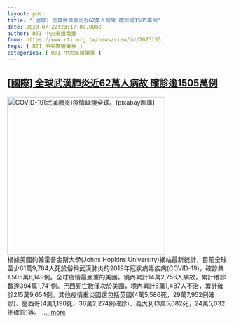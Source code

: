 ```yaml
---
layout: post
title: "[國際] 全球武漢肺炎近62萬人病故 確診逾1505萬例"
date: 2020-07-22T23:17:00.000Z
author: RTI 中央廣播電臺
from: https://www.rti.org.tw/news/view/id/2073155
tags: [ RTI 中央廣播電臺 ]
categories: [ RTI 中央廣播電臺 ]
---
```

<!--1595459820000-->
[[國際] 全球武漢肺炎近62萬人病故 確診逾1505萬例](https://www.rti.org.tw/news/view/id/2073155)
------

<div>
<img src="https://static.rti.org.tw/assets/thumbnails/2020/05/12/7a988a01de09389ba3a0b192f8cfad11.jpg" width="360" alt="COVID-19(武漢肺炎)疫情延燒全球。(pixabay圖庫)" title="COVID-19(武漢肺炎)疫情延燒全球。(pixabay圖庫)"><br>根據美國約翰霍普金斯大學(Johns Hopkins University)網站最新統計，目前全球至少61萬9,784人死於俗稱武漢肺炎的2019年冠狀病毒疾病(COVID-19)，確診共1,505萬6,149例。全球疫情最嚴重的美國，境內累計14萬2,756人病故，累計確診數達394萬1,741例。巴西死亡數僅次於美國，境內累計8萬1,487人不治，累計確診215萬9,654例。其他疫情重災國還包括英國(4萬5,586死，29萬7,952例確診)、墨西哥(4萬1,190死，36萬2,274例確診)、義大利(3萬5,082死，24萬5,032例確診)等。...<a target="_blank" href="https://www.rti.org.tw/news/view/id/2073155">...more</a>
</div>
